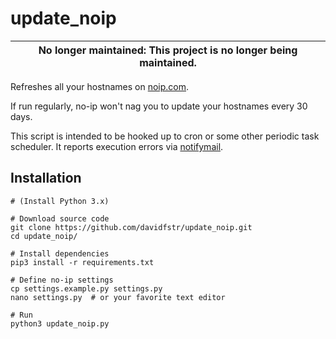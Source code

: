# update_noip

| **No longer maintained:** This project is no longer being maintained. |
| ----------------------------------------------------------------------|

Refreshes all your hostnames on [noip.com].

If run regularly, no-ip won't nag you to update your hostnames every 30 days.

This script is intended to be hooked up to cron or some other periodic task scheduler. 
It reports execution errors via [notifymail].

[noip.com]: https://www.noip.com/
[notifymail]: https://github.com/davidfstr/notifymail

## Installation

```
# (Install Python 3.x)

# Download source code
git clone https://github.com/davidfstr/update_noip.git
cd update_noip/

# Install dependencies
pip3 install -r requirements.txt

# Define no-ip settings
cp settings.example.py settings.py
nano settings.py  # or your favorite text editor

# Run
python3 update_noip.py
```
